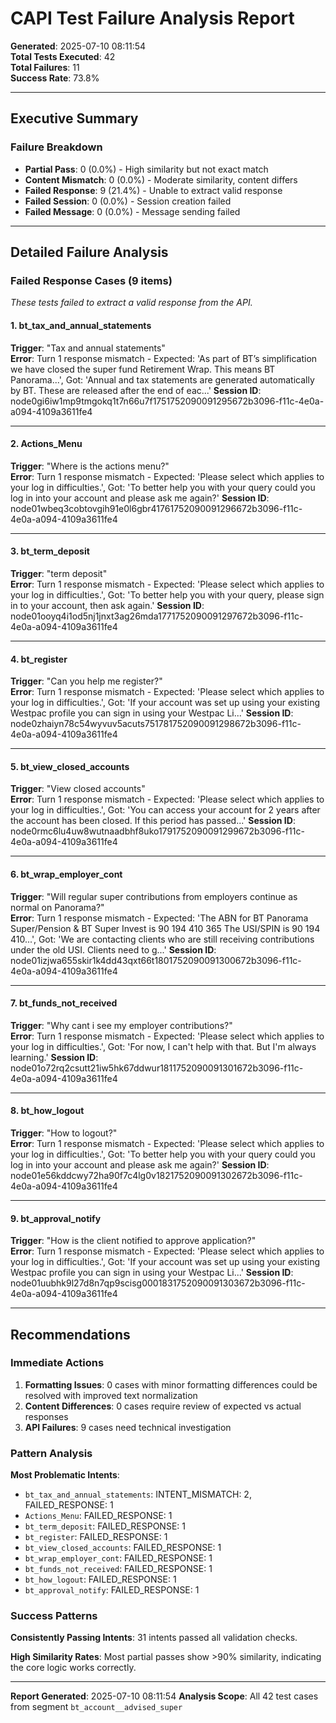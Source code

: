 # CAPI Test Failure Analysis Report

**Generated**: 2025-07-10 08:11:54  
**Total Tests Executed**: 42  
**Total Failures**: 11  
**Success Rate**: 73.8%  

---

## Executive Summary

### Failure Breakdown
- **Partial Pass**: 0 (0.0%) - High similarity but not exact match
- **Content Mismatch**: 0 (0.0%) - Moderate similarity, content differs
- **Failed Response**: 9 (21.4%) - Unable to extract valid response
- **Failed Session**: 0 (0.0%) - Session creation failed
- **Failed Message**: 0 (0.0%) - Message sending failed

---

## Detailed Failure Analysis

### Failed Response Cases (9 items)
*These tests failed to extract a valid response from the API.*

#### 1. bt_tax_and_annual_statements
**Trigger**: "Tax and annual statements"  
**Error**: Turn 1 response mismatch - Expected: 'As part of BT’s simplification we have closed the super fund Retirement Wrap. This means BT Panorama...', Got: 'Annual and tax statements are generated automatically by BT. These are released after the end of eac...'
**Session ID**: node0gi6iw1mp9tmgokq1t7n66u7f1751752090091295672b3096-f11c-4e0a-a094-4109a3611fe4

---

#### 2. Actions_Menu
**Trigger**: "Where is the actions menu?"  
**Error**: Turn 1 response mismatch - Expected: 'Please select which applies to your log in difficulties.', Got: 'To better help you with your query could you log in into your account and please ask me again?'
**Session ID**: node01wbeq3cobtovgih91e0l6gbr41761752090091296672b3096-f11c-4e0a-a094-4109a3611fe4

---

#### 3. bt_term_deposit
**Trigger**: "term deposit"  
**Error**: Turn 1 response mismatch - Expected: 'Please select which applies to your log in difficulties.', Got: 'To better help you with your query, please sign in to your account, then ask again.'
**Session ID**: node01ooyq4i1od5nj1jnxt3ag26mda1771752090091297672b3096-f11c-4e0a-a094-4109a3611fe4

---

#### 4. bt_register
**Trigger**: "Can you help me register?"  
**Error**: Turn 1 response mismatch - Expected: 'Please select which applies to your log in difficulties.', Got: 'If your account was set up using your existing Westpac profile you can sign in using your Westpac Li...'
**Session ID**: node0zhaiyn78c54wyvuv5acuts751781752090091298672b3096-f11c-4e0a-a094-4109a3611fe4

---

#### 5. bt_view_closed_accounts
**Trigger**: "View closed accounts"  
**Error**: Turn 1 response mismatch - Expected: 'Please select which applies to your log in difficulties.', Got: 'You can access your account for 2 years after the account has been closed. If this period has passed...'
**Session ID**: node0rmc6lu4uw8wutnaadbhf8uko1791752090091299672b3096-f11c-4e0a-a094-4109a3611fe4

---

#### 6. bt_wrap_employer_cont
**Trigger**: "Will regular super contributions from employers continue as normal on Panorama?"  
**Error**: Turn 1 response mismatch - Expected: 'The ABN for BT Panorama Super/Pension & BT Super Invest is 90 194 410 365
The USI/SPIN is 90 194 410...', Got: 'We are contacting clients who are still receiving contributions under the old USI. Clients need to g...'
**Session ID**: node01izjwa655skir1k4dd43qxt66t1801752090091300672b3096-f11c-4e0a-a094-4109a3611fe4

---

#### 7. bt_funds_not_received
**Trigger**: "Why cant i see my employer contributions?"  
**Error**: Turn 1 response mismatch - Expected: 'Please select which applies to your log in difficulties.', Got: 'For now, I can't help with that. But I'm always learning.'
**Session ID**: node01o72rq2csutt21iw5hk67ddwur1811752090091301672b3096-f11c-4e0a-a094-4109a3611fe4

---

#### 8. bt_how_logout
**Trigger**: "How to logout?"  
**Error**: Turn 1 response mismatch - Expected: 'Please select which applies to your log in difficulties.', Got: 'To better help you with your query could you log in into your account and please ask me again?'
**Session ID**: node01e56kddcwy72ha90f7c4lg0v1821752090091302672b3096-f11c-4e0a-a094-4109a3611fe4

---

#### 9. bt_approval_notify
**Trigger**: "How is the client notified to approve application?"  
**Error**: Turn 1 response mismatch - Expected: 'Please select which applies to your log in difficulties.', Got: 'If your account was set up using your existing Westpac profile you can sign in using your Westpac Li...'
**Session ID**: node01uubhk9l27d8n7qp9scisg0001831752090091303672b3096-f11c-4e0a-a094-4109a3611fe4

---

## Recommendations

### Immediate Actions
1. **Formatting Issues**: 0 cases with minor formatting differences could be resolved with improved text normalization
2. **Content Differences**: 0 cases require review of expected vs actual responses
3. **API Failures**: 9 cases need technical investigation

### Pattern Analysis
**Most Problematic Intents**:
- `bt_tax_and_annual_statements`: INTENT_MISMATCH: 2, FAILED_RESPONSE: 1
- `Actions_Menu`: FAILED_RESPONSE: 1
- `bt_term_deposit`: FAILED_RESPONSE: 1
- `bt_register`: FAILED_RESPONSE: 1
- `bt_view_closed_accounts`: FAILED_RESPONSE: 1
- `bt_wrap_employer_cont`: FAILED_RESPONSE: 1
- `bt_funds_not_received`: FAILED_RESPONSE: 1
- `bt_how_logout`: FAILED_RESPONSE: 1
- `bt_approval_notify`: FAILED_RESPONSE: 1


### Success Patterns
**Consistently Passing Intents**: 31 intents passed all validation checks.

**High Similarity Rates**: Most partial passes show >90% similarity, indicating the core logic works correctly.

---

**Report Generated**: 2025-07-10 08:11:54
**Analysis Scope**: All 42 test cases from segment `bt_account__advised_super`
